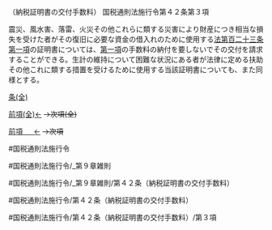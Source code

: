 （納税証明書の交付手数料）
国税通則法施行令第４２条第３項

震災、風水害、落雷、火災その他これらに類する災害により財産につき相当な損失を受けた者がその復旧に必要な資金の借入れのために使用する[法第百二十三条第一項](国税通則法＿＿＿＿＿第１２３条第１項)の証明書については、[第一項](国税通則法施行＿令＿第４２条第１項)の手数料の納付を要しないでその交付を請求することができる。生計の維持について困難な状況にある者が法律に定める扶助その他これに類する措置を受けるために使用する当該証明書についても、また同様とする。

[条(全)](国税通則法施行＿令＿第４２条_.md)

[前項(全)←](国税通則法施行＿令＿第４２条第２項_.md)  ~~→次項(全)~~

[前項 　 ←](国税通則法施行＿令＿第４２条第２項.md)  ~~→次項~~



#国税通則法施行令

#国税通則法施行令/_第９章雑則

#国税通則法施行令/_第９章雑則/第４２条（納税証明書の交付手数料）

#国税通則法施行令/第４２条（納税証明書の交付手数料）

#国税通則法施行令/第４２条（納税証明書の交付手数料）/第３項

